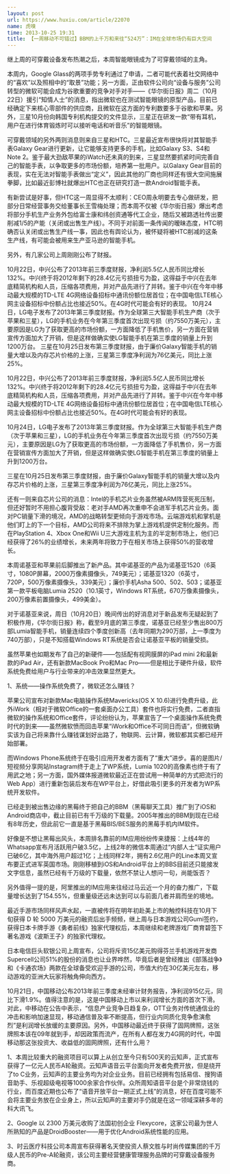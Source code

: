 ```yaml
---
layout: post
url: https://www.huxiu.com/article/22070
name: 虎嗅
time: 2013-10-25 19:31
title: 【一周移动不可错过】BBM的上千万和来往“524万”：IM在全球市场仍有巨大空间
---
```

继上周的可穿戴设备发布热潮之后，本周智能眼镜成为了可穿戴领域的主角。

本周内，Google Glass的两项手势专利通过了申请，二者可能代表着社交网络中的“喜欢”以及照相中的“取景”功能；另一方面，正由软件公司向“设备与服务”公司转型的微软可能会成为谷歌重要的竞争对手对手——《华尔街日报》周二（10月22日）援引“知情人士”的消息，指出微软也在测试智能眼镜的原型产品，目前已经确定下来核心零部件的供应商，且微软在这方面的专利数要多于谷歌和苹果。另外，三星10月份向韩国专利机构提交的文件显示，三星正在研发一款“带有耳机，用户在进行体育锻炼时可以接听电话和听音乐”的智能眼镜。

可穿戴领域的另外两则消息则来自三星和HTC。三星最近宣布很快将对其智能手表Galaxy Gear进行更新，让它能够支持更多的手机，比如Galaxy S3、S4和Note 2。鉴于最大劲敌苹果的iWatch还未真的到来，三星显然要抓紧时间完善自己的智能手表，以争取更多的市场份额，培养第一批用户。以Galaxy Gear目前的表现，实在无法对智能手表做出“定义”，因此其他的厂商也同样还有很大空间施展拳脚，比如最近彭博社就爆出HTC也正在研究打造一款Android智能手表。

有新尝试是好事，但HTC这一周显得不太顺利：CEO周永明要去专心做研发，把部分日常经营事务交给董事长王雪梅处理；而本周不仅被《华尔街日报》爆出考虑将部分手机生产业务外包给富士康和纬创资通等代工企业，随后又被路透社传出要削减1/5的产能（关闭或出售生产线）。不同于对前面一条传闻的暧昧态度，HTC明确否认关闭或出售生产线一事，因此也有舆论认为，被怀疑将被HTC削减的这条生产线，有可能会被用来生产亚马逊的智能手机。

另外，有几家公司上周刚刚公布了财报。

10月22日，中兴公布了2013年前三季度财报，净利润5.5亿人民币同比增长132%。中兴终于将2012年剩下的28.4亿元亏损扭亏为盈，这得益于中兴在去年底精简机构和人员，压缩各项费用，并对产品先进行了并转。鉴于中兴在今年中移动最大规模的TD-LTE 4G网络设备招标中通讯份额位居首位；在中国电信LTE核心网主设备招标中份额占比也接近50%。在4G时代可能会有好的表现。 10月24日，LG电子发布了2013年第三季度财报。作为全球第三大智能手机生产商（次于苹果和三星），LG的手机业务在今年第三季度首次出现亏损（约7550万美元），主要原因是LG为了获取更高的市场份额，一方面降低了手机售价，另一方面在营销宣传方面加大了开销，但是这样做确实使LG智能手机在第三季度的销量上升到1200万台。 三星在10月25日发布第三季度财报，由于廉价Galaxy智能手机的销量大增以及内存芯片价格的上涨，三星第三季度净利润为76亿美元，同比上涨25%。

10月22日，中兴公布了2013年前三季度财报，净利润5.5亿人民币同比增长132%。中兴终于将2012年剩下的28.4亿元亏损扭亏为盈，这得益于中兴在去年底精简机构和人员，压缩各项费用，并对产品先进行了并转。鉴于中兴在今年中移动最大规模的TD-LTE 4G网络设备招标中通讯份额位居首位；在中国电信LTE核心网主设备招标中份额占比也接近50%。在4G时代可能会有好的表现。

10月24日，LG电子发布了2013年第三季度财报。作为全球第三大智能手机生产商（次于苹果和三星），LG的手机业务在今年第三季度首次出现亏损（约7550万美元），主要原因是LG为了获取更高的市场份额，一方面降低了手机售价，另一方面在营销宣传方面加大了开销，但是这样做确实使LG智能手机在第三季度的销量上升到1200万台。

三星在10月25日发布第三季度财报，由于廉价Galaxy智能手机的销量大增以及内存芯片价格的上涨，三星第三季度净利润为76亿美元，同比上涨25%。

还有一则来自芯片公司的消息：Intel的手机芯片业务虽然被ARM阵营死死压制，但还好暂时不用担心腹背受敌：老对手AMD再次重申不会进军手机芯片业务。面对PC销量下滑的境况，AMD的战略转型更倾向于游戏市场。云端游戏机和掌机是他们盯上的下一个目标，AMD公司将来不排除为掌上游戏机提供定制化服务。而在PlayStation 4、Xbox One和Wii U三大游戏主机为主的半定制市场上，他们已经获得了26%的业绩增长，未来两年将致力于在相关市场上获得50%的营收增长。

本周诺基亚和苹果前后脚推出了新产品。其中诺基亚的产品为诺基亚1520（6英寸，1080P屏幕，2000万像素摄像头，749美元）；诺基亚1320（6英寸，720P，500万像素摄像头，339美元）；廉价手机Asha 500、502、503；诺基亚第一款平板电脑Lumia 2520（10.1英寸，Windows RT系统，670万像素摄像头，200万像素前置摄像头，499美金）。

对于诺基亚来说，周日（10月20日）晚间传出的好消息对于新品发布无疑起到了积极作用，《华尔街日报》称，截至9月底的第三季度，诺基亚已经至少售出800万部Lumia智能手机，销量连续四个季度创新高（去年同期为290万部，上一季度为740万部），只是不知搭载Windows RT系统是否会让诺基亚平板的销量受损。

虽然苹果也如期发布了自己的新硬件——包括配有视网膜屏的iPad mini 2和最新款的iPad Air，还有新款MacBook Pro和Mac Pro——但是相比于硬件升级，软件系统免费给用户与行业带来的冲击效果显然更大。

1、系统——操作系统免费了，微软还怎么赚钱？

苹果公司宣布对新款Mac电脑操作系统Mavericks(OS X 10.6)进行免费升级，此外iWork（相对于微软Office的一套桌面办公工具）套件也将实行免费，二者直指微软的操作系统和Office套件，评论纷纷认为，苹果宣告了一个桌面操作系统免费时代的到来——虽然微软愤而回击苹果“iWork和Office不可同日而语”，但微软确实该为自己将来靠什么赚钱谋划好出路了，物联网、云计算，微软都其实都已经开始部署。

而Windows Phone系统终于在吸引应用开发者方面有了“重大”进步。喜的是图片/短视频分享网站Instagram终于走上了WP系统，Lumia 1020的高像素也终于有了用武之地；另一方面，国外媒体报道微软最近正在尝试用一种简单的方式把流行的Web App）进行重新包装后发布在WP平台上，好借此吸引更多的开发者为WP系统开发软件。

已经走到被出售边缘的黑莓终于把自己的BBM（黑莓聊天工具）推广到了iOS和Android商店中，截止目前已有千万级的下载量。2005年推出的BBM到现在已经有8年历史，但此前它一直是基于黑莓BIS/BES服务的黑莓手机内IM软件。

好像是不想让黑莓出风头，本周排名靠前的IM应用纷纷传来捷报：上线4年的Whatsapp宣布月活跃用户破3.5亿，上线2年的微信本周通过“内部人士”证实用户已破6亿，其中海外用户超过1亿；上线同样2年，拥有2.6亿用户的Line本周又宣布要正式进军英国市场。刚刚移植到iOS和Android平台上的BBS目前还只能接发文字信息，虽然已经有千万级的下载量，依然不禁让人想问一句，尚能饭否？

另外值得一提的是，阿里推出的IM应用来往经过马云近一个月的奋力推广，下载量增长达到了154.55%，但重量级还远未达到可以与前面几者并肩而坐的境地。

最近手游市场同样风声水起，一直被传将在明年初赴美上市的触控科技在10月下旬获得 D 轮 5000 万美元的融资后出手频频，继上周与日本游戏公司Gumi签约，获得日本卡牌手游《勇者前线》独家代理权后，本周继续和老牌游戏厂商育碧签下著名游戏《波斯王子》的独家代理权。

日本电信巨头软银公司上周宣布，公司将斥资15亿美元购得芬兰手机游戏开发商Supercell公司51%的股份的消息也让业界哗然，毕竟后者是曾经推出《部落战争》和《卡通农场》两款在全球备受欢迎手游的公司，市值大约在30亿美元左右，移动游戏的亚洲大玩家将触角伸向西方。

10月21日，中国移动公布2013年前三季度未经审计财务报告，净利润915亿元，同比下滑1.9%。值得注意的是，这是中国移动上市以来利润增长方面的首次下滑。对此，中移动在公告中表示，“信息产业竞争日趋复杂，OTT业务对传统通信业的冲击和影响加速显现，移动通信普及率不断提高，但行业内同质化竞争愈演愈烈”是利润增长放缓的主要原因。另外，中国移动最近终于获得了固网牌照，这张牌照本该在09年就到手，却因政策而流产，在所有人都在发力4G网的时代，中国移动那这张投资大、收益低的固网牌照，还有什么用？

1、本周比较重大的融资项目可以算上从创立至今只有500天的云知声，正式宣布获得了一亿元人民币A轮融资。云知声语音云平台面向开发者免费开放，但是绕开了to C业务，云知声的主要业务均为对企业业务。目前已经拥有包括易信、搜狗语音助手、乐视超级电视等1000余家合作伙伴。众所周知语音平台是个非常烧钱的行业，而百度近期也公布了“语音开放平台一期正式上线”的消息，好在百度可能不会将主要业务放在企业身上，所以云知声的主要对手仍就是在这一领域深耕多年的科大讯飞。

2、Google 以 2300 万美元收购了法国初创企业 Flexycore，这家公司最为世人所熟知的产品是DroidBooster——用于优化Android系统性能的应用。

3、时云医疗科技公司本周宣布获得著名天使投资人蔡文胜与时尚传媒集团的千万级人民币的Pre-A轮融资，该公司主要经营健康管理服务品牌的可穿戴设备服务商。


